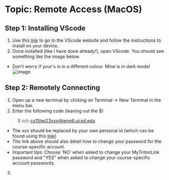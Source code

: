 # Topic: Remote Access (MacOS)

## Step 1: Installing VScode
1. Use this [link](https://code.visualstudio.com/) to go to the VScode website and follow the instructions to install on your device.
2. Once installed (like I have done already!), open VScode. You should see something like the image below. 
* Don't worry if your's is in a different colour. Mine is in dark mode!
![image](file:///Users/nicholascheah/Desktop/Screen%20Shot%202023-01-11%20at%2011.10.42%20AM.png)

## Step 2: Remotely Connecting
1. Open up a new terminal by clicking on Terminal -> New Terminal in the menu bar.
2. Enter the following code (leaving out the $)
> $ ssh cs15lwi23xxx@ieng6.ucsd.edu
* The xxx should be replaced by your own personal id (which can be found using this [link](https://sdacs.ucsd.edu/~icc/index.php))
* The link above should also detail how to change your password for the course-specific account.
* Important tips: Choose 'NO' when asked to change your MyTritonLink password and "YES" when asked to change your course-specific account passwords.
3.  
